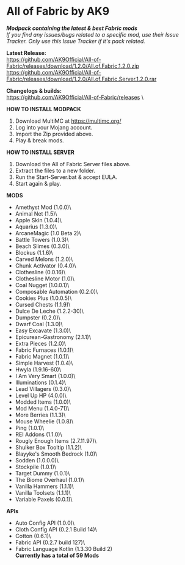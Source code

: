 # All of Fabric by AK9
***Modpack containing the latest &amp; best Fabric mods*** \
*If you find any issues/bugs related to a specific mod, use their Issue Tracker. Only use this Issue Tracker if it's pack related.*

**Latest Release:**\
https://github.com/AK9Official/All-of-Fabric/releases/download/1.2.0/All.of.Fabric.1.2.0.zip \
https://github.com/AK9Official/All-of-Fabric/releases/download/1.2.0/All.of.Fabric.Server.1.2.0.rar

**Changelogs & builds:**\
https://github.com/AK9Official/All-of-Fabric/releases \


**HOW TO INSTALL MODPACK**
1. Download MultiMC at https://multimc.org/
2. Log into your Mojang account.
3. Import the Zip provided above.
4. Play & break mods.

**HOW TO INSTALL SERVER**
1. Download the All of Fabric Server files above.
2. Extract the files to a new folder.
3. Run the Start-Server.bat & accept EULA.
4. Start again & play.

**MODS** 
+ Amethyst Mod (1.0.0)\
+ Animal Net (1.5)\
+ Apple Skin (1.0.4)\
+ Aquarius (1.3.0)\
+ ArcaneMagic (1.0 Beta 2)\
+ Battle Towers (1.0.3)\
+ Beach Slimes (0.3.0)\
+ Blockus (1.1.6)\
+ Carved Melons (1.2.0)\
+ Chunk Activator (0.4.0)\
+ Clothesline (0.0.16)\
+ Clothesline Motor (1.0)\
+ Coal Nugget (1.0.0.1)\
+ Composable Automation (0.2.0)\
+ Cookies Plus (1.0.0.5)\
+ Cursed Chests (1.1.9)\
+ Dulce De Leche (1.2.2-30)\
+ Dumpster (0.2.0)\
+ Dwarf Coal (1.3.0)\
+ Easy Excavate (1.3.0)\
+ Epicurean-Gastronomy (2.1.1)\
+ Extra Pieces (1.2.0)\
+ Fabric Furnaces (1.0.1)\
+ Fabric Magnet (1.0.1)\
+ Simple Harvest (1.0.4)\
+ Hwyla (1.9.16-60)\
+ I Am Very Smart (1.0.0)\
+ Illuminations (0.1.4)\
+ Lead Villagers (0.3.0)\
+ Level Up HP (4.0.0)\
+ Modded Items (1.0.0)\
+ Mod Menu (1.4.0-71)\
+ More Berries (1.1.3)\
+ Mouse Wheelie (1.0.8)\
+ Ping (1.0.1)\
+ REI Addons (1.1.0)\
+ Rougly Enough Items (2.7.11.97)\
+ Shulker Box Tooltip (1.1.2)\
+ Blayyke's Smooth Bedrock (1.0)\
+ Sodden (1.0.0.0)\
+ Stockpile (1.0.1)\
+ Target Dummy (1.0.1)\
+ The Biome Overhaul (1.0.1)\
+ Vanilla Hammers (1.1.1)\
+ Vanilla Toolsets (1.1.1)\
+ Variable Paxels (0.0.1)\

**APIs**
+ Auto Config API (1.0.0)\
+ Cloth Config API (0.2.1 Build 14)\
+ Cotton (0.6.1)\
+ Fabric API (0.2.7 build 127)\
+ Fabric Language Kotlin (1.3.30 Build 2)\
**Currently has a total of 59 Mods**
